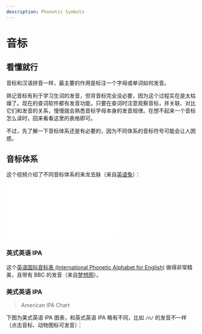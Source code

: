 ```yaml
---
description: Phonetic Symbols
---
```


# 音标

## 看懂就行

音标和汉语拼音一样，最主要的作用是标注一个字母或单词如何发音。

熟记音标有利于学习生词的发音，但背音标完全没必要，因为这个过程实在是太枯燥了。现在的查词软件都有发音功能，只要在查词时注意观察音标，并关联、对比它们和发音的关系，慢慢就会熟悉音标字母本身的发音规律。在想不起来一个音标怎么读时，回来看看这里的表格即可。

不过，先了解一下音标体系还是有必要的，因为不同体系的音标符号可能会让人困惑。

## 音标体系

这个视频介绍了不同音标体系的来龙去脉（来自[英语兔](https://www.yingyutu.com/)）：

<div class="video">
<iframe src="//player.bilibili.com/player.html?aid=414096645&bvid=BV1iV411z7Nj&cid=546437559&p=2"
    scrolling="no" frameborder="no" framespacing="0" allowfullscreen="true"
    class="large-media">
</iframe>
</div>

### 英式英语 IPA

这个[英语国际音标表 (International Phonetic Alphabet for English)](https://mengxiang.net/tool/phonetic/) 做得非常精美，且带有 BBC 的发音（来自[梦想网](https://mengxiang.net)）。

### 美式英语 IPA

> American IPA Chart

下图为美式英语 IPA 图表，和英式英语 IPA 略有不同，比如 `/n/` 的发音不一样（点击音标、动物图标可发音）：

<script setup>
import { withBase } from 'vitepress'
</script>

<embed :src="withBase('/american-IPA-chart-english.svg')" class="large-media" />
